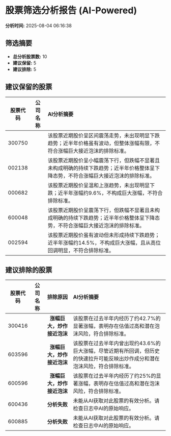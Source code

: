 # 股票筛选分析报告 (AI-Powered)

**分析时间:** 2025-08-04 06:16:38

## 筛选摘要

- **总分析股票数:** 10
- **建议保留:** 5
- **建议排除:** 5

## 建议保留的股票

| 股票代码 | 公司名称 | AI分析摘要 |
|:---:|:---:|:---|
| 300750 |  | 该股票近期股价呈区间震荡走势，未出现明显下跌趋势；近半年价格虽有波动，但整体涨幅有限，不符合涨幅巨大接近泡沫的排除标准。 |
| 002138 |  | 该股票近期股价呈小幅震荡下行，但跌幅不显著且未构成明确的持续下跌趋势；近半年价格整体呈下降态势，不符合涨幅巨大接近泡沫的排除标准。 |
| 000682 |  | 该股票近期股价呈温和上涨趋势，未出现明显下跌；近半年涨幅约9.6%，不构成巨大涨幅，不符合排除标准。 |
| 600048 |  | 该股票近期股价呈震荡下行，但跌幅不显著且未构成明确的持续下跌趋势；近半年价格整体呈下降态势，不符合涨幅巨大接近泡沫的排除标准。 |
| 002594 |  | 该股票近期股价虽有波动但未形成持续下跌趋势；近半年涨幅约14.5%，不构成巨大涨幅，且从高位回调明显，不符合排除标准。 |

## 建议排除的股票

| 股票代码 | 公司名称 | 排除原因 | AI分析摘要 |
|:---:|:---:|:---:|:---|
| 300416 |  | **涨幅巨大，炒作接近泡沫** | 该股票在过去半年内经历了约42.7%的显著涨幅，表明存在估值过高和潜在泡沫风险，符合排除标准。 |
| 603596 |  | **涨幅巨大，炒作接近泡沫** | 该股票在过去半年内曾出现约43.6%的巨大涨幅，尽管近期有所回调，但历史的快速拉升可能反映出炒作成分和潜在泡沫风险，符合排除标准。 |
| 600596 |  | **涨幅巨大，炒作接近泡沫** | 该股票在过去半年内经历了约25%的显著涨幅，表明存在估值过高和潜在泡沫风险，符合排除标准。 |
| 600436 |  | **分析失败** | 未能从AI获取对此股票的有效分析。请检查日志中AI的原始响应。 |
| 600885 |  | **分析失败** | 未能从AI获取对此股票的有效分析。请检查日志中AI的原始响应。 |
